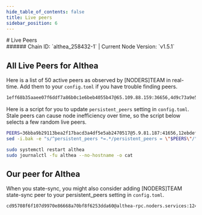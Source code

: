```yaml
---
hide_table_of_contents: false
title: Live peers
sidebar_position: 6
---
```


<div class="h1-with-icon icon-althea">
# Live Peers
</div>
###### Chain ID: `althea_258432-1` | Current Node Version: `v1.5.1`

## All Live Peers for Althea
Here is a list of 50 active peers as observed by [NODERS]TEAM in real-time. Add them to your `config.toml` if you have trouble finding peers.

```bash
1eff68b35aaee07f6ddf7a86b0c1e6beb4055b47@65.109.88.159:36656,4d9c73a9e541453b56add8fadf0839fd1442d979@15.235.115.155:17200,8f5a9837375dadb8562cb27d5d45d0235d5486aa@174.138.176.146:26656,351aeca3e81ee22440485e6dc563ce44dd52e6d9@168.119.139.86:37656,a6a562800a082d60f0f715798c28879b9091547b@168.119.38.90:13656,013ec8fe59f074e73d39f329afcf377239cd37c3@148.113.213.212:17200,12ebdeffa1af6d7d1a596e80ccaa56f6858a0ccb@167.235.2.246:43456,fb604d40f49cc1f2fb97cfa0baa026b40fb1284c@37.150.245.31:32656,d419f5eb571e1151cefe349d4c35f936200ab48f@89.169.157.152:26656,1ce8a50adbcb3708da0b8896db65590264905e05@65.21.237.228:23601,b41dde7cb4b4b822d1413f2a31ca536434c299b3@65.108.105.98:38656,8a63ccd472000a724fa0a262936d533a0528ec43@65.109.18.169:12456,94bdd74e2eb3a55d265c4a33754fbab78b5609cc@65.21.227.52:12656,9b9dee928a174bcd0272be9127f5f455d418d6b2@102.182.201.193:26656,37a468d45f68ccc29cd6052d8bee33fc70fbc519@169.0.32.67:26656,9611029124a6ccc4ce8780b66c6827b3db34d8ae@97.113.87.91:36656,820e4f5c76cd7989abe90102eaf551ff06f83a57@8.40.118.103:12556,d37c0e3524e1cd30cc4d0b273babf9d5a68cf2f4@95.216.12.106:17886,36bba9b29113bea2f17bacd3a4df5e5ab2470517@5.9.81.187:41656,8b32c8e5efad4faf87cdb677f4c39e8600dff99e@95.165.89.222:24126,2c425260d9323fd341b85a2becae1308028d7b67@176.9.158.219:41656,db983429b98c718b05a59c682222fb03266f4e58@65.108.126.147:14656,598f6cf7c7750e1ff2addc2f6076c04ef2e84fd7@168.119.66.206:26630,2dccae872c5509615f6a57bba8a110b85c082feb@65.109.115.172:12456,db3f36c3f55c35019a80d383dc324cb49c72e63a@65.108.71.137:12456,1c41b5b13be2749c76bd8a4ac3063caa8f7a4444@65.108.234.137:12456,a19c29d43ce7969478feb2820270692fcec32d3b@144.76.195.75:47056,e9f23fd0021cb318a197336ed30d327dc43f6ce8@76.115.123.192:26616,d87f47f4eab4f60ea38d71bb3a8aa7eaa97a0539@2001:26656,b505884877c822650e557a50256fa8e5500a8ca6@144.76.114.34:12456,46ad21a616527181ea3d992339268a5a25c771fa@95.216.38.96:14656,5c1222279f8a664e2012f23548d850bdfd1d7c9f@204.93.241.115:30430,c0498ccec599ae3afc9e0a0211b6753ee5a7f0bc@107.155.67.202:26786,f737d1c02b312f7229902601e35bbc92dcc34e29@137.184.189.193:26656,eef0f916a13bd9652d1366c5cba7314bd961c76b@64.23.250.129:26656,f08dd8a66074a77a3ae7e6cefcba437e127eda8a@65.108.227.207:46656,3561ae037befd95b0b8c9bdbfa51857c2d85a2b1@65.109.125.172:13326,54ab55ca3c527c26abd208ec53cbaceb0fd14799@168.119.226.107:43556,305a1a022c0ee14519c320ae57496c30484bf9fb@138.201.84.237:21156,50f45f6662bf7cfc9a81eb1d6f4dafe4d9e39971@198.244.230.76:16656,7955b5233d4efe3506900422f1bcd58521be1377@78.46.79.242:36656,e5990247cc7fde4f94b44f687e0a9bda84fffe55@141.94.193.28:55766,6411a6cc85472a94fe99e27473f43725441feff3@184.107.185.205:17200,e1296e4c7bec535a8083dee98c6b433e8dcafcf6@51.210.223.80:12456,6b66f78a9b3646561e83d84aa5386cba82f76e25@161.97.122.216:26656,0220751ac917b3039790ce83e22bf9082c76d780@89.109.112.42:26856,7d6090bb74dbb7e6af438a1c44acb0f1033cd890@160.202.128.185:26656,0783c96e94922b4576a688f41d8ac6256246468e@49.12.82.124:61656,45a678a07089c5ffe3b9987433ab27a5748fb953@65.21.136.219:17886,9ffff50dc36a97bf8e7e0f5323b52acc35d4ac38@95.217.140.237:12456
```

Here is a script for you to update `persistent_peers` setting in `config.toml`. Stale peers can cause node inefficiency over time, so the script below selects a few random live peers.

```bash
PEERS=36bba9b29113bea2f17bacd3a4df5e5ab2470517@5.9.81.187:41656,12ebdeffa1af6d7d1a596e80ccaa56f6858a0ccb@167.235.2.246:43456,7d6090bb74dbb7e6af438a1c44acb0f1033cd890@160.202.128.185:26656,5c1222279f8a664e2012f23548d850bdfd1d7c9f@204.93.241.115:30430,598f6cf7c7750e1ff2addc2f6076c04ef2e84fd7@168.119.66.206:26630
sed -i.bak -e "s/^persistent_peers *=.*/persistent_peers = \"$PEERS\"/" ~/.althea/config/config.toml

sudo systemctl restart althea
sudo journalctl -fu althea --no-hostname -o cat
```

## Our peer for Althea
When you state-sync, you might also consider adding [NODERS]TEAM state-sync peer to your persistent_peers setting in `config.toml`.

```bash
cd95708f6f107d9970e86668a70bf8f6253dda60@althea-rpc.noders.services:12456
```
